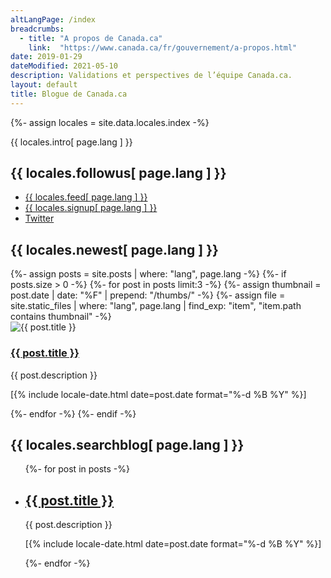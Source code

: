 ```yaml
---
altLangPage: /index
breadcrumbs:
  - title: "A propos de Canada.ca"
    link:  "https://www.canada.ca/fr/gouvernement/a-propos.html"
date: 2019-01-29
dateModified: 2021-05-10
description: Validations et perspectives de l’équipe Canada.ca.
layout: default
title: Blogue de Canada.ca
---
```


{%- assign locales = site.data.locales.index -%}
<p>{{ locales.intro[ page.lang ] }}</p>
<section class="followus">
	<h2>{{ locales.followus[ page.lang ] }}</h2>
	<ul>
		<li><a href="{{ site.baseurl }}/{{ locales.feedurl[ page.lang ] }}" class="rss" rel="external"><span class="wb-inv">{{ locales.feed[ page.lang ] }}</span></a></li>
		<li><a href="{{ site.baseurl }}/pages/{{ locales.signupurl[ page.lang ] }}" class="email" rel="external"><span class="wb-inv">{{ locales.signup[ page.lang ] }}</span></a></li>
		<li><a href="https://twitter.com/{{ locales.twitterhandle[ page.lang ] }}" class="twitter" rel="external"><span class="wb-inv">Twitter</span></a></li>
	</ul>
</section>
<h2 class="wb-inv">{{ locales.newest[ page.lang ] }}</h2>
<div class="row wb-eqht-grd main-card mrgn-tp-lg">
{%- assign posts = site.posts | where: "lang", page.lang -%}
{%- if posts.size > 0 -%}
	{%- for post in posts limit:3 -%}
    {%- assign thumbnail = post.date | date: "%F" | prepend: "/thumbs/" -%}
    {%- assign file = site.static_files | where: "lang", page.lang | find_exp: "item", "item.path contains thumbnail" -%}
	<div class="col-md-4">
		<div class="hght-inhrt">
			<div class="hidden-xs hidden-sm">
				<img src="{{ file.path | absolute_url }}" alt="{{ post.title }}" class="img-responsive mrgn-bttm-md thumbnail">
			</div>
			<h3><a href="{{ post.url | absolute_url }}" class="stretched-link">{{ post.title }}</a></h3>
			<p>{{ post.description }}</p>
			<p class="small"><time datetime="{{ post.date | date: "%F" }}" class="nowrap">[{% include locale-date.html date=post.date format="%-d %B %Y" %}]</time></p>
		</div>
	</div>
	{%- endfor -%}
{%- endif -%}
</div>
<h2>{{ locales.searchblog[ page.lang ] }}</h2>
<div class="wb-filter">
	<section id="patterns" class="grouped">
		<ul class="list-unstyled">
			{%- for post in posts -%}
			<li>
				<h2 class="h3"><a href="{{ post.url | remove_first: '/' | remove_first: page.lang }}">{{ post.title }}</a></h2>
				<p>{{ post.description }}</p>
				<p class="small"><time datetime="{{ post.date | date: "%F" }}" class="nowrap">[{% include locale-date.html date=post.date format="%-d %B %Y" %}]</time></p>
			</li>
			{%- endfor -%}
		</ul>
	</section>
</div>